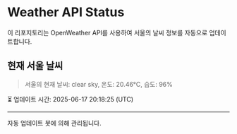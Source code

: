 
# Weather API Status

이 리포지토리는 OpenWeather API를 사용하여 서울의 날씨 정보를 자동으로 업데이트합니다.

## 현재 서울 날씨
> 서울의 현재 날씨: clear sky, 온도: 20.46°C, 습도: 96%

⏳ 업데이트 시간: 2025-06-17 20:18:25 (UTC)

---
자동 업데이트 봇에 의해 관리됩니다.
